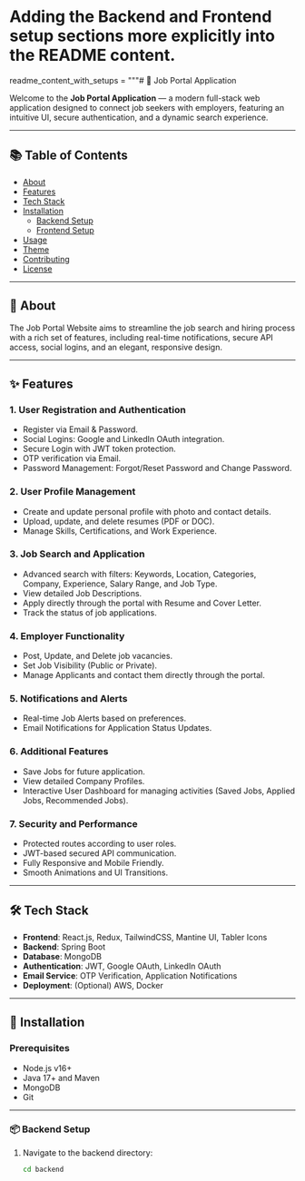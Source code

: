 # Adding the Backend and Frontend setup sections more explicitly into the README content.

readme_content_with_setups = """# 🧩 Job Portal Application

Welcome to the **Job Portal Application** — a modern full-stack web application designed to connect job seekers with employers, featuring an intuitive UI, secure authentication, and a dynamic search experience.

---

## 📚 Table of Contents
- [About](#about)
- [Features](#features)
- [Tech Stack](#tech-stack)
- [Installation](#installation)
  - [Backend Setup](#backend-setup)
  - [Frontend Setup](#frontend-setup)
- [Usage](#usage)
- [Theme](#theme)
- [Contributing](#contributing)
- [License](#license)

---

## 📖 About

The Job Portal Website aims to streamline the job search and hiring process with a rich set of features, including real-time notifications, secure API access, social logins, and an elegant, responsive design.

---

## ✨ Features

### 1. User Registration and Authentication
- Register via Email & Password.
- Social Logins: Google and LinkedIn OAuth integration.
- Secure Login with JWT token protection.
- OTP verification via Email.
- Password Management: Forgot/Reset Password and Change Password.

### 2. User Profile Management
- Create and update personal profile with photo and contact details.
- Upload, update, and delete resumes (PDF or DOC).
- Manage Skills, Certifications, and Work Experience.

### 3. Job Search and Application
- Advanced search with filters: Keywords, Location, Categories, Company, Experience, Salary Range, and Job Type.
- View detailed Job Descriptions.
- Apply directly through the portal with Resume and Cover Letter.
- Track the status of job applications.

### 4. Employer Functionality
- Post, Update, and Delete job vacancies.
- Set Job Visibility (Public or Private).
- Manage Applicants and contact them directly through the portal.

### 5. Notifications and Alerts
- Real-time Job Alerts based on preferences.
- Email Notifications for Application Status Updates.

### 6. Additional Features
- Save Jobs for future application.
- View detailed Company Profiles.
- Interactive User Dashboard for managing activities (Saved Jobs, Applied Jobs, Recommended Jobs).

### 7. Security and Performance
- Protected routes according to user roles.
- JWT-based secured API communication.
- Fully Responsive and Mobile Friendly.
- Smooth Animations and UI Transitions.

---

## 🛠️ Tech Stack

- **Frontend**: React.js, Redux, TailwindCSS, Mantine UI, Tabler Icons
- **Backend**: Spring Boot
- **Database**: MongoDB
- **Authentication**: JWT, Google OAuth, LinkedIn OAuth
- **Email Service**: OTP Verification, Application Notifications
- **Deployment**: (Optional) AWS, Docker

---

## 🚀 Installation

### Prerequisites
- Node.js v16+
- Java 17+ and Maven
- MongoDB
- Git

---

### 📦 Backend Setup

1. Navigate to the backend directory:
   ```bash
   cd backend
